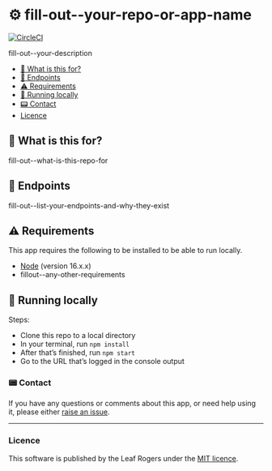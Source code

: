 # :gear: fill-out--your-repo-or-app-name

[![CircleCI](https://circleci.com/gh/leafrogers/fill-out--your-repo-or-app-name.svg?style=svg)](https://circleci.com/gh/leafrogers/fill-out--your-repo-or-app-name)

fill-out--your-description

- [:thinking: What is this for?](#thinking-what-is-this-for)
- [:dart: Endpoints](#dart-endpoints)
- [:warning: Requirements](#warning-requirements)
- [:running: Running locally](#running-running-locally)
- [:pager: Contact](#pager-contact)
- [Licence](#licence)

## :thinking: What is this for?

fill-out--what-is-this-repo-for

## :dart: Endpoints

fill-out--list-your-endpoints-and-why-they-exist

## :warning: Requirements

This app requires the following to be installed to be able to run locally.

- [Node](https://www.nodejs.org) (version 16.x.x)
- fillout--any-other-requirements

## :running: Running locally

Steps:

- Clone this repo to a local directory
- In your terminal, run `npm install`
- After that’s finished, run `npm start`
- Go to the URL that’s logged in the console output

### :pager: Contact

If you have any questions or comments about this app, or need help using it,
please either [raise an issue](https://github.com/leafrogers/fill-out--your-repo-or-app-name/issues).

---

### Licence

This software is published by the Leaf Rogers under the [MIT licence](http://opensource.org/licenses/MIT).
